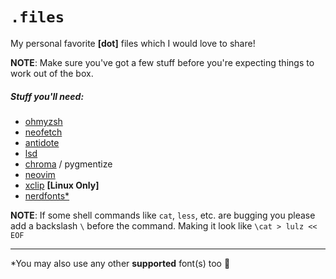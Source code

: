 # `.files`
My personal favorite **[dot]** files which I would love to share!



**NOTE**: Make sure you've got a few stuff before you're expecting things to work out of the box.

##### Stuff you'll need:

- [ohmyzsh](https://ohmyz.sh/#install)
- [neofetch](https://github.com/dylanaraps/neofetch)
- [antidote](https://getantidote.github.io/install)
- [lsd](https://github.com/Peltoche/lsd)
- [chroma](https://github.com/alecthomas/chroma) / pygmentize
- [neovim](https://neovim.io/)
- [xclip](https://github.com/astrand/xclip) **\[Linux Only\]**
- [nerdfonts*](https://www.nerdfonts.com/)

**NOTE**: If some shell commands like `cat`, `less`, etc. are bugging you please add a backslash `\` before the command. Making it look like `\cat > lulz << EOF`

---

*You may also use any other **supported** font(s) too :slightly_smiling_face:
